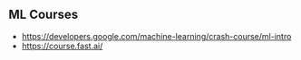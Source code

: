 ## ML Courses
* https://developers.google.com/machine-learning/crash-course/ml-intro
* https://course.fast.ai/